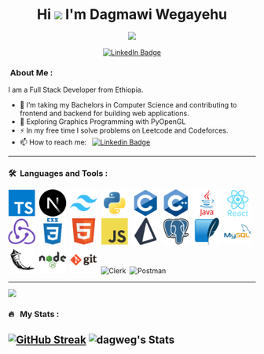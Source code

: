 
<h1 align="center">Hi <img src="https://media.giphy.com/media/hvRJCLFzcasrR4ia7z/giphy.gif" width="40"> I'm Dagmawi Wegayehu</h1>
<p align="center"><img src="https://e0.pxfuel.com/wallpapers/914/372/desktop-wallpaper-developer-for-for-programmers-background.jpg" /></p>
<p align="center">
  <a href="https://www.linkedin.com/in/dagmawi-wegayehu-6a2057216/"><img src="https://img.shields.io/badge/LinkedIn-blue?style=for-the-badge&logo=linkedin&logoColor=white" alt="LinkedIn     Badge"></a>
</p>

### &nbsp;About Me :

I am a Full Stack Developer from Ethiopia.

- 🔭 I’m taking my Bachelors in Computer Science and contributing to frontend and backend for building web applications.
- 🌱 Exploring Graphics Programming with PyOpenGL
- ⚡ In my free time I solve problems on Leetcode and Codeforces.
- 📫 How to reach me: &nbsp; [![Linkedin Badge](https://img.shields.io/badge/-Dagmawi-blue?style=flat&logo=Linkedin&logoColor=white)](https://www.linkedin.com/in/dagmawi-wegayehu-6a2057216/)

---

### 🛠 &nbsp;Languages and Tools :

<p>
<img src="https://github.com/devicons/devicon/blob/master/icons/typescript/typescript-original.svg" title="Typescript" alt="Typescript" width="55" height="55"/>&nbsp;
<img src="https://github.com/devicons/devicon/blob/master/icons/nextjs/nextjs-original.svg" title="NextJS" alt="NextJS" width="55" height="55"/>&nbsp;
<img src="https://github.com/devicons/devicon/blob/master/icons/tailwindcss/tailwindcss-original.svg" title="Tailwind" alt="Tailwind" width="55" height="55"/>&nbsp;
<img src="https://github.com/devicons/devicon/blob/master/icons/python/python-original.svg" title="Python" alt="Python" width="55" height="55"/>&nbsp;
<img src="https://github.com/devicons/devicon/blob/master/icons/c/c-original.svg" title="C" alt="C" width="55" height="55"/>&nbsp;
<img src="https://github.com/devicons/devicon/blob/master/icons/cplusplus/cplusplus-original.svg" title="C++" alt="C++" width="55" height="55"/>&nbsp;
<img src="https://github.com/devicons/devicon/blob/master/icons/java/java-original-wordmark.svg" title="Java" alt="Java" width="55" height="55"/>&nbsp;
<img src="https://github.com/devicons/devicon/blob/master/icons/react/react-original-wordmark.svg" title="React" alt="React" width="55" height="55"/>&nbsp;
<img src="https://github.com/devicons/devicon/blob/master/icons/redux/redux-original.svg" title="Redux" alt="Redux " width="55" height="55"/>&nbsp;
<img src="https://github.com/devicons/devicon/blob/master/icons/css3/css3-plain-wordmark.svg"  title="CSS3" alt="CSS" width="55" height="55"/>&nbsp;
<img src="https://github.com/devicons/devicon/blob/master/icons/html5/html5-original.svg" title="HTML5" alt="HTML" width="55" height="55"/>&nbsp;
<img src="https://github.com/devicons/devicon/blob/master/icons/javascript/javascript-original.svg" title="JavaScript" alt="JavaScript" width="55" height="55"/>&nbsp;
<img src="https://github.com/devicons/devicon/blob/master/icons/prisma/prisma-original.svg" title="Prisma ORM"  alt="Prisma ORM" width="55" height="55"/>&nbsp;
<img src="https://github.com/devicons/devicon/blob/master/icons/postgresql/postgresql-original.svg" title="Postgres"  alt="Postgres" width="55" height="55"/>&nbsp;
<img src="https://github.com/devicons/devicon/blob/master/icons/sqlite/sqlite-original.svg" title="SQLite"  alt="SQLite" width="55" height="55"/>&nbsp;
<img src="https://github.com/devicons/devicon/blob/master/icons/mysql/mysql-original-wordmark.svg" title="MySQL"  alt="MySQL" width="55" height="55"/>&nbsp;
<img src="https://github.com/devicons/devicon/blob/master/icons/flask/flask-original.svg" title="Flask" alt="Flask" width="55" height="55"/>&nbsp;
<img src="https://github.com/devicons/devicon/blob/master/icons/nodejs/nodejs-original-wordmark.svg" title="NodeJS" alt="NodeJS" width="55" height="55"/>&nbsp;
<img src="https://github.com/devicons/devicon/blob/master/icons/git/git-original-wordmark.svg" title="Git" alt="Git" width="55" height="55"/>&nbsp;
<img src="https://images.crunchbase.com/image/upload/c_pad,h_170,w_170,f_auto,b_white,q_auto:eco,dpr_1/a1iakwzbac96qzymzwtq"  title="Clerk"  alt="Clerk" width="55" height="55"/>&nbsp;
<img src="https://www.vectorlogo.zone/logos/getpostman/getpostman-icon.svg" title="Postman"  alt="Postman" width="55" height="55"/>&nbsp;
</p>

---

![](https://komarev.com/ghpvc/?username=dagweg&abbreviated=true)

### 🔥 &nbsp; My Stats :
[![GitHub Streak](https://github-readme-streak-stats.herokuapp.com?user=dagweg&theme=cobalt)](https://git.io/streak-stats)
![dagweg's Stats](https://github-readme-stats.vercel.app/api?username=dagweg&theme=radical&show_icons=true&hide_border=false&count_private=true)
---

